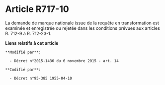 # Article R717-10

La demande de marque nationale issue de la requête en transformation est examinée et enregistrée ou rejetée dans les
conditions prévues aux articles R. 712-9 à R. 712-23-1.

**Liens relatifs à cet article**

	**Modifié par**:

	  - Décret n°2015-1436 du 6 novembre 2015 - art. 14

	**Codifié par**:

	  - Décret n°95-385 1955-04-10
